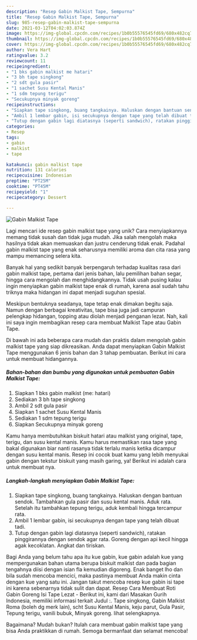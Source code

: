 ```yaml
---
description: "Resep Gabin Malkist Tape, Sempurna"
title: "Resep Gabin Malkist Tape, Sempurna"
slug: 985-resep-gabin-malkist-tape-sempurna
date: 2021-03-12T04:02:03.874Z
image: https://img-global.cpcdn.com/recipes/1b0b55576545fd69/680x482cq70/gabin-malkist-tape-foto-resep-utama.jpg
thumbnail: https://img-global.cpcdn.com/recipes/1b0b55576545fd69/680x482cq70/gabin-malkist-tape-foto-resep-utama.jpg
cover: https://img-global.cpcdn.com/recipes/1b0b55576545fd69/680x482cq70/gabin-malkist-tape-foto-resep-utama.jpg
author: Vera Hart
ratingvalue: 3.2
reviewcount: 11
recipeingredient:
- "1 bks gabin malkist me hatari"
- "3 bh tape singkong"
- "2 sdt gula pasir"
- "1 sachet Susu Kental Manis"
- "1 sdm tepung terigu"
- "Secukupnya minyak goreng"
recipeinstructions:
- "Siapkan tape singkong, buang tangkainya. Haluskan dengan bantuan sendok. Tambahkan gula pasir dan susu kental manis. Aduk rata. Setelah itu tambahkan tepung terigu, aduk kembali hingga tercampur rata."
- "Ambil 1 lembar gabin, isi secukupnya dengan tape yang telah dibuat tadi."
- "Tutup dengan gabin lagi diatasnya (seperti sandwich), ratakan pinggirannya dengan sendok agar rata. Goreng dengan api kecil hingga agak kecoklatan. Angkat dan tiriskan."
categories:
- Resep
tags:
- gabin
- malkist
- tape

katakunci: gabin malkist tape 
nutrition: 131 calories
recipecuisine: Indonesian
preptime: "PT25M"
cooktime: "PT45M"
recipeyield: "1"
recipecategory: Dessert

---
```



![Gabin Malkist Tape](https://img-global.cpcdn.com/recipes/1b0b55576545fd69/680x482cq70/gabin-malkist-tape-foto-resep-utama.jpg)

Lagi mencari ide resep gabin malkist tape yang unik? Cara menyiapkannya memang tidak susah dan tidak juga mudah. Jika salah mengolah maka hasilnya tidak akan memuaskan dan justru cenderung tidak enak. Padahal gabin malkist tape yang enak seharusnya memiliki aroma dan cita rasa yang mampu memancing selera kita.

Banyak hal yang sedikit banyak berpengaruh terhadap kualitas rasa dari gabin malkist tape, pertama dari jenis bahan, lalu pemilihan bahan segar, hingga cara mengolah dan menghidangkannya. Tidak usah pusing kalau ingin menyiapkan gabin malkist tape enak di rumah, karena asal sudah tahu triknya maka hidangan ini dapat menjadi suguhan spesial.

Meskipun bentuknya seadanya, tape tetap enak dimakan begitu saja. Namun dengan berbagai kreativitas, tape bisa juga jadi campuran pelengkap hidangan, topping atau diolah menjadi penganan lezat. Nah, kali ini saya ingin membagikan resep cara membuat Malkist Tape atau Gabin Tape.


Di bawah ini ada beberapa cara mudah dan praktis dalam mengolah gabin malkist tape yang siap dikreasikan. Anda dapat menyiapkan Gabin Malkist Tape menggunakan 6 jenis bahan dan 3 tahap pembuatan. Berikut ini cara untuk membuat hidangannya.

<!--inarticleads1-->

##### Bahan-bahan dan bumbu yang digunakan untuk pembuatan Gabin Malkist Tape:

1. Siapkan 1 bks gabin malkist (me: hatari)
1. Sediakan 3 bh tape singkong
1. Ambil 2 sdt gula pasir
1. Siapkan 1 sachet Susu Kental Manis
1. Sediakan 1 sdm tepung terigu
1. Siapkan Secukupnya minyak goreng


Kamu hanya membutuhkan biskuit hatari atau malkist yang original, tape, terigu, dan susu kental manis. Kamu harus memastikan rasa tape yang bakal digunakan biar nanti rasanya tidak terlalu manis ketika dicampur dengan susu kental manis. Resep ini cocok buat kamu yang lebih menyukai gabin dengan tekstur biskuit yang masih garing, ya! Berikut ini adalah cara untuk membuat nya. 

<!--inarticleads2-->

##### Langkah-langkah menyiapkan Gabin Malkist Tape:

1. Siapkan tape singkong, buang tangkainya. Haluskan dengan bantuan sendok. Tambahkan gula pasir dan susu kental manis. Aduk rata. Setelah itu tambahkan tepung terigu, aduk kembali hingga tercampur rata.
1. Ambil 1 lembar gabin, isi secukupnya dengan tape yang telah dibuat tadi.
1. Tutup dengan gabin lagi diatasnya (seperti sandwich), ratakan pinggirannya dengan sendok agar rata. Goreng dengan api kecil hingga agak kecoklatan. Angkat dan tiriskan.


Bagi Anda yang belum tahu apa itu kue gabin, kue gabin adalah kue yang mempergunakan bahan utama berupa biskuit malkist dan pada bagian tengahnya diisi dengan isian fla kemudian digoreng. Enak banget lho dan bila sudah mencoba mencici, maka pastinya membuat Anda makin cinta dengan kue yang satu ini. Jangan takut mencoba resep kue gabin isi tape ini karena sebenarnya tidak sulit dan dapat. Resep Cara Membuat Roti Gabin Goreng Isi Tape Lezat - Berikut ini, kami dari Masakan Gurih Indonesia, memiliki informasi terkait Judul :. Tape singkong, Gabin Malkist Roma (boleh dg merk lain), scht Susu Kental Manis, keju parut, Gula Pasir, Tepung terigu, vanili bubuk, Minyak goreng. lihat selengkapnya. 

Bagaimana? Mudah bukan? Itulah cara membuat gabin malkist tape yang bisa Anda praktikkan di rumah. Semoga bermanfaat dan selamat mencoba!
